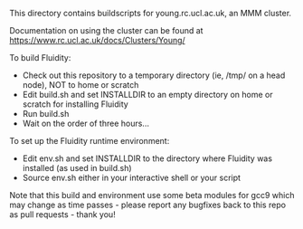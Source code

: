 This directory contains buildscripts for young.rc.ucl.ac.uk, an MMM cluster.

Documentation on using the cluster can be found at https://www.rc.ucl.ac.uk/docs/Clusters/Young/

To build Fluidity:

* Check out this repository to a temporary directory (ie, /tmp/<yourusername> on a head node), NOT to home or scratch
* Edit build.sh and set INSTALLDIR to an empty directory on home or scratch for installing Fluidity
* Run build.sh
* Wait on the order of three hours...

To set up the Fluidity runtime environment:

* Edit env.sh and set INSTALLDIR to the directory where Fluidity was installed (as used in build.sh)
* Source env.sh either in your interactive shell or your script

Note that this build and environment use some beta modules for gcc9 which may change as time passes - please report
any bugfixes back to this repo as pull requests - thank you!
